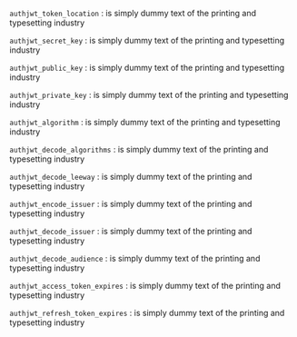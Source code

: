 `authjwt_token_location`
:   is simply dummy text of the printing and typesetting industry

`authjwt_secret_key`
:   is simply dummy text of the printing and typesetting industry

`authjwt_public_key`
:   is simply dummy text of the printing and typesetting industry

`authjwt_private_key`
:   is simply dummy text of the printing and typesetting industry

`authjwt_algorithm`
:   is simply dummy text of the printing and typesetting industry

`authjwt_decode_algorithms`
:   is simply dummy text of the printing and typesetting industry

`authjwt_decode_leeway`
:   is simply dummy text of the printing and typesetting industry

`authjwt_encode_issuer`
:   is simply dummy text of the printing and typesetting industry

`authjwt_decode_issuer`
:   is simply dummy text of the printing and typesetting industry

`authjwt_decode_audience`
:   is simply dummy text of the printing and typesetting industry

`authjwt_access_token_expires`
:   is simply dummy text of the printing and typesetting industry

`authjwt_refresh_token_expires`
:   is simply dummy text of the printing and typesetting industry
